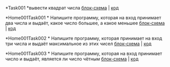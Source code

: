 *Task001 *вывести квадрат числа [блок-схема](SEMINAR/../Task001/example.drawio.png) | [код](SEMINAR/../Task001/Program.cs)

*Home001Task001 * Напишите программу, которая на вход принимает два числа и выдаёт, какое число большее, а какое меньшее [блок-схема](SEMINAR/../Home001Task001/example.drawio.png) | [код](SEMINAR/../Home001Task001/Program.cs)


*Home001Task002 * Напишите программу, которая принимает на вход три числа и выдаёт максимальное из этих чисел [блок-схема](seminar/../Home001Task002/example.drawio.png) | [код](seminar/../Home001Task002/Program.cs)

*Home001Task003 * Напишите программу, которая на вход принимает число и выдаёт, является ли число чётным [блок-схема](seminar/../Home001Task003/example.drawio.png) | [код](seminar/../Home001Task003/Program.cs)